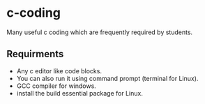 # c-coding
Many useful c coding which are frequently required by students.
## Requirments
* Any c editor like code blocks.
* You can also run it using command prompt (terminal for Linux).
* GCC compiler for windows.
* install the build essential package for Linux.
